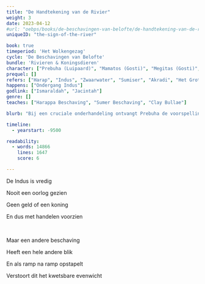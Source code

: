 ```yaml
---
title: "De Handtekening van de Rivier"
weight: 3
date: 2023-04-12
#url: "oebps/books/de-beschavingen-van-belofte/de-handtekening-van-de-rivier"
uniqueID: "the-sign-of-the-river"

book: true
timeperiod: 'Het Wolkengezag'
cycle: 'De Beschavingen van Belofte'
bundle: 'Rivieren & Koningsdieren'
character: ["Prebuha (Luipaard)", "Mamatos (Gosti)", "Megitas (Gosti)", "Kleischepper (Echidna)", "Welpon (Echidna)"]
prequel: []
refers: ["Harap", "Indus", "Zwaarwater", "Sumiser", "Akradi", "Het Grote Badhuis"]
happens: ["Ondergang Indus"]
godlink: ["Ismaraldah", "Jacintah"]
genre: []
teaches: ["Harappa Beschaving", "Sumer Beschaving", "Clay Bullae"]

blurb: "Bij een cruciale onderhandeling ontvangt Prebuha de voorspelling dat haar beschaving ten onder zal gaan. Maar het bericht is getekend door iemand die niet hoort te bestaan."

timeline:
  - yearstart: -9500

readability:
  - words: 14866
    lines: 1647
    score: 6

---
```


De Indus is vredig

Nooit een oorlog gezien

Geen geld of een koning

En dus met handelen voorzien

&nbsp;

Maar een andere beschaving

Heeft een hele andere blik

En als ramp na ramp opstapelt

Verstoort dit het kwetsbare evenwicht